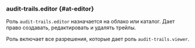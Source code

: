 ### audit-trails.editor {#at-editor}

Роль `audit-trails.editor` назначается на облако или каталог.
Дает право создавать, редактировать и удалять трейлы.

Роль включает все разрешения, которые дает роль `audit-trails.viewer`.